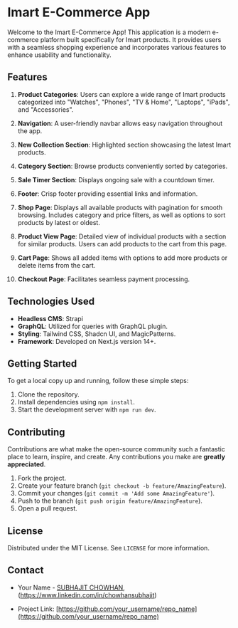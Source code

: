 # Imart E-Commerce App

Welcome to the Imart E-Commerce App! This application is a modern e-commerce platform built specifically for Imart products. It provides users with a seamless shopping experience and incorporates various features to enhance usability and functionality.

## Features

1. **Product Categories**: Users can explore a wide range of Imart products categorized into "Watches", "Phones", "TV & Home", "Laptops", "iPads", and "Accessories".
   
2. **Navigation**: A user-friendly navbar allows easy navigation throughout the app.
   
3. **New Collection Section**: Highlighted section showcasing the latest Imart products.
   
4. **Category Section**: Browse products conveniently sorted by categories.
   
5. **Sale Timer Section**: Displays ongoing sale with a countdown timer.
   
6. **Footer**: Crisp footer providing essential links and information.
   
7. **Shop Page**: Displays all available products with pagination for smooth browsing. Includes category and price filters, as well as options to sort products by latest or oldest.
   
8. **Product View Page**: Detailed view of individual products with a section for similar products. Users can add products to the cart from this page.
   
9. **Cart Page**: Shows all added items with options to add more products or delete items from the cart.
   
10. **Checkout Page**: Facilitates seamless payment processing.

## Technologies Used

- **Headless CMS**: Strapi
- **GraphQL**: Utilized for queries with GraphQL plugin.
- **Styling**: Tailwind CSS, Shadcn UI, and MagicPatterns.
- **Framework**: Developed on Next.js version 14+.

## Getting Started

To get a local copy up and running, follow these simple steps:

1. Clone the repository.
2. Install dependencies using `npm install`.
3. Start the development server with `npm run dev`.

## Contributing

Contributions are what make the open-source community such a fantastic place to learn, inspire, and create. Any contributions you make are **greatly appreciated**.

1. Fork the project.
2. Create your feature branch (`git checkout -b feature/AmazingFeature`).
3. Commit your changes (`git commit -m 'Add some AmazingFeature'`).
4. Push to the branch (`git push origin feature/AmazingFeature`).
5. Open a pull request.

## License

Distributed under the MIT License. See `LICENSE` for more information.

## Contact

- Your Name - [SUBHAJIT CHOWHAN](https://x.com/ChowhanSubhojit), (https://www.linkedin.com/in/chowhansubhajit)

- Project Link: [https://github.com/your_username/repo_name](https://github.com/your_username/repo_name)
